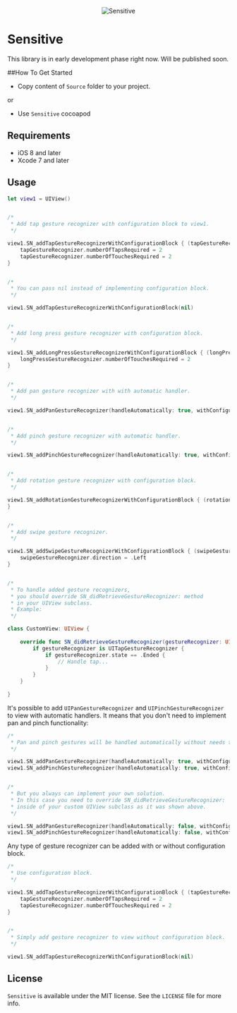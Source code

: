 <p align="center" >
<img src="https://github.com/igormatyushkin014/Sensitive/blob/master/Logo/logo-1024-300.png" alt="Sensitive" title="Sensitive">
</p>

# Sensitive

This library is in early development phase right now. Will be published soon.

##How To Get Started

- Copy content of `Source` folder to your project.

or

- Use `Sensitive` cocoapod

## Requirements

* iOS 8 and later
* Xcode 7 and later

## Usage

```swift
let view1 = UIView()


/*
 * Add tap gesture recognizer with configuration block to view1.
 */

view1.SN_addTapGestureRecognizerWithConfigurationBlock { (tapGestureRecognizer) -> Void in
    tapGestureRecognizer.numberOfTapsRequired = 2
    tapGestureRecognizer.numberOfTouchesRequired = 2
}


/*
 * You can pass nil instead of implementing configuration block.
 */

view1.SN_addTapGestureRecognizerWithConfigurationBlock(nil)


/*
 * Add long press gesture recognizer with configuration block.
 */

view1.SN_addLongPressGestureRecognizerWithConfigurationBlock { (longPressGestureRecognizer) -> Void in
    longPressGestureRecognizer.numberOfTouchesRequired = 2
}


/*
 * Add pan gesture recognizer with with automatic handler.
 */

view1.SN_addPanGestureRecognizer(handleAutomatically: true, withConfigurationBlock: nil)


/*
 * Add pinch gesture recognizer with automatic handler.
 */

view1.SN_addPinchGestureRecognizer(handleAutomatically: true, withConfigurationBlock: nil)


/*
 * Add rotation gesture recognizer with configuration block.
 */

view1.SN_addRotationGestureRecognizerWithConfigurationBlock { (rotationGestureRecognizer) -> Void in
}


/*
 * Add swipe gesture recognizer.
 */

view1.SN_addSwipeGestureRecognizerWithConfigurationBlock { (swipeGestureRecognizer) -> Void in
    swipeGestureRecognizer.direction = .Left
}


/*
 * To handle added gesture recognizers,
 * you should override SN_didRetrieveGestureRecognizer: method
 * in your UIView subclass.
 * Example:
 */

class CustomView: UIView {
    
    override func SN_didRetrieveGestureRecognizer(gestureRecognizer: UIGestureRecognizer) {
        if gestureRecognizer is UITapGestureRecognizer {
            if gestureRecognizer.state == .Ended {
                // Handle tap...
            }
        }
    }
    
}

```

It's possible to add `UIPanGestureRecognizer` and `UIPinchGestureRecognizer` to view with automatic handlers. It means that you don't need to implement pan and pinch functionality:

```swift
/*
 * Pan and pinch gestures will be handled automatically without needs to program it.
 */

view1.SN_addPanGestureRecognizer(handleAutomatically: true, withConfigurationBlock: nil)
view1.SN_addPinchGestureRecognizer(handleAutomatically: true, withConfigurationBlock: nil)


/*
 * But you always can implement your own solution.
 * In this case you need to override SN_didRetrieveGestureRecognizer:
 * inside of your custom UIView subclass as it was shown above.
 */

view1.SN_addPanGestureRecognizer(handleAutomatically: false, withConfigurationBlock: nil)
view1.SN_addPinchGestureRecognizer(handleAutomatically: false, withConfigurationBlock: nil)

```

Any type of gesture recognizer can be added with or without configuration block.

```swift
/*
 * Use configuration block.
 */

view1.SN_addTapGestureRecognizerWithConfigurationBlock { (tapGestureRecognizer) -> Void in
    tapGestureRecognizer.numberOfTapsRequired = 2
    tapGestureRecognizer.numberOfTouchesRequired = 2
}


/*
 * Simply add gesture recognizer to view without configuration block.
 */

view1.SN_addTapGestureRecognizerWithConfigurationBlock(nil)

```

## License

`Sensitive` is available under the MIT license. See the `LICENSE` file for more info.
